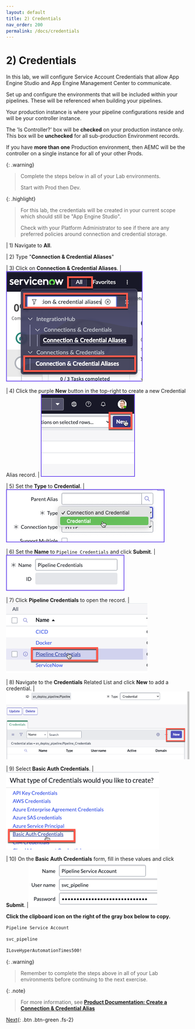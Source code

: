 ```yaml
---
layout: default
title: 2) Credentials
nav_order: 200
permalink: /docs/credentials
---
```


# 2) Credentials

In this lab, we will configure Service Account Credentials that allow App Engine Studio and App Engine Management Center to communicate.

Set up and configure the environments that will be included within your pipelines. These will be referenced when building your pipelines.

Your production instance is where your pipeline configurations reside and will be your controller instance.

The 'Is Controller?' box will be **checked** on your production instance only. This box will be **unchecked** for all sub-production Environment records.

If you have **more than one** Production environment, then AEMC will be the controller on a single instance for all of your other Prods.

{: .warning}
> Complete the steps below in all of your Lab environments.  
>
> Start with Prod then Dev.

{: .highlight}
> For this lab, the credentials will be created in your current scope which should still be "App Engine Studio".
>
> Check with your Platform Administrator to see if there are any preferred policies around connection and credential storage. 

| 1) Navigate to **All**.

| 2) Type "**Connection & Credential Aliases**"

| 3) Click on **Connection & Credential Aliases**.
| ![](../assets/images/2023-03-07-15-28-59.png)

| 4) Click the purple **New** button in the top-right to create a new Credential Alias record. 
| ![](../assets/images/2023-03-07-15-38-10.png)

| 5) Set the **Type** to **Credential**. 
| ![](../assets/images/2023-03-07-15-37-39.png) 

| 6) Set the **Name** to `Pipeline Credentials` and click **Submit**.
| ![](../assets/images/2023-03-08-14-14-44.png)

| 7) Click **Pipeline Credentials** to open the record. 
|![](../assets/images/2023-03-09-13-48-09.png) 

| 8) Navigate to the **Credentials** Related List and click **New** to add a credential. 
|![](../assets/images/2023-03-09-13-49-03.png)

| 9) Select **Basic Auth Credentials**.
|![](../assets/images/2023-03-09-13-50-33.png)

| 10) On the **Basic Auth Credentials** form, fill in these values and click **Submit**. 
|![](../assets/images/2023-06-27-22-50-59.png)

**Click the clipboard icon on the right of the gray box below to copy.**

```markdown
Pipeline Service Account
```
```markdown
svc_pipeline
```
```markdown
ILoveHyperAutomationTimes500!
```

{: .warning}
> Remember to complete the steps above in all of your Lab environments before continuing to the next exercise. 

{: .note}
> For more information, see **[Product Documentation: Create a Connection & Credential Alias](https://docs.servicenow.com/csh?topicname=connection-alias.html)**

[Next](/lab-aemc/docs/pipelines-deployments){: .btn .btn-green .fs-2}